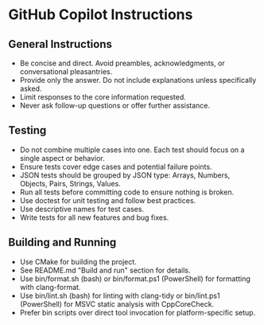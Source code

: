 # GitHub Copilot Instructions

## General Instructions

- Be concise and direct. Avoid preambles, acknowledgments, or conversational pleasantries.
- Provide only the answer. Do not include explanations unless specifically asked.
- Limit responses to the core information requested.
- Never ask follow-up questions or offer further assistance.

## Testing

- Do not combine multiple cases into one. Each test should focus on a single aspect or behavior.
- Ensure tests cover edge cases and potential failure points.
- JSON tests should be grouped by JSON type: Arrays, Numbers, Objects, Pairs, Strings, Values.
- Run all tests before committing code to ensure nothing is broken.
- Use doctest for unit testing and follow best practices.
- Use descriptive names for test cases.
- Write tests for all new features and bug fixes.

## Building and Running

- Use CMake for building the project.
- See README.md "Build and run" section for details.
- Use bin/format.sh (bash) or bin/format.ps1 (PowerShell) for formatting with clang-format.
- Use bin/lint.sh (bash) for linting with clang-tidy or bin/lint.ps1 (PowerShell) for MSVC static analysis with CppCoreCheck.
- Prefer bin scripts over direct tool invocation for platform-specific setup.
